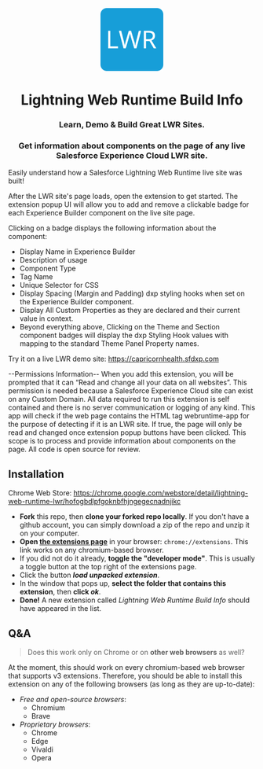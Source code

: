 <div align="center">
    <img src="https://github.com/craigathon/chrome-extension-lwr-build-info/raw/31784e19ee72ba70ce04c64530668d9bd922a573/logo/logo-128.png"/>
    <h1>Lightning Web Runtime Build Info</h1>
    <h3>Learn, Demo & Build Great LWR Sites.</h3> 
    <h3>Get information about components on the page of any live Salesforce Experience Cloud LWR site.</h3>
</div>

Easily understand how a Salesforce Lightning Web Runtime live site was built!

After the LWR site's page loads, open the extension to get started. The extension popup UI will allow you to add and remove a clickable badge for each Experience Builder component on the live site page.

Clicking on a badge displays the following information about the component:
- Display Name in Experience Builder
- Description of usage
- Component Type
- Tag Name
- Unique Selector for CSS
- Display Spacing (Margin and Padding) dxp styling hooks when set on the Experience Builder component.
- Display All Custom Properties as they are declared and their current value in context.
- Beyond everything above, Clicking on the Theme and Section component badges will display the dxp Styling Hook values with mapping to the standard Theme Panel Property names.

Try it on a live LWR demo site: https://capricornhealth.sfdxp.com

--Permissions Information--
When you add this extension, you will be prompted that it can “Read and change all your data on all websites”. This permission is needed because a Salesforce Experience Cloud site can exist on any Custom Domain. All data required to run this extension is self contained and there is no server communication or logging of any kind. This app will check if the web page contains the HTML tag webruntime-app for the purpose of detecting if it is an LWR site. If true, the page will only be read and changed once extension popup buttons have been clicked. This scope is to process and provide information about components on the page. All code is open source for review.

## Installation
Chrome Web Store: https://chrome.google.com/webstore/detail/lightning-web-runtime-lwr/hofogbdlpfgoknbfhjngegecnadnjikc

- **Fork** this repo, then **clone your forked repo locally**. If you don't have a github account, you can simply download a zip of the repo and unzip it on your computer.
- **Open [the extensions page](chrome://extensions)** in your browser: `chrome://extensions`. This link works on any chromium-based browser.
- If you did not do it already, **toggle the "developer mode"**. This is usually a toggle button at the top right of the extensions page.
- Click the button **_load unpacked extension_**.
- In the window that pops up, **select the folder that contains this extension**, then **click _ok_**.
- **Done!** A new extension called _Lightning Web Runtime Build Info_ should have appeared in the list.

## Q&A
> Does this work only on Chrome or on **other web browsers** as well?

At the moment, this should work on every chromium-based web browser that supports v3 extensions.
Therefore, you should be able to install this extension on any of the following browsers (as long as they are up-to-date):
- _Free and open-source browsers_:
    - Chromium
    - Brave
- _Proprietary browsers_:
    - Chrome
    - Edge
    - Vivaldi
    - Opera